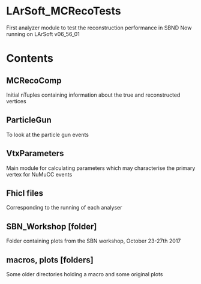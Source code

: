 # LArSoft_MCRecoTests
First analyzer module to test the reconstruction performance in SBND
Now running on LArSoft v06\_56\_01

# Contents
## MCRecoComp
Initial nTuples containing information about the true and reconstructed vertices

## ParticleGun
To look at the particle gun events

## VtxParameters
Main module for calculating parameters which may characterise the primary vertex for NuMuCC events

## Fhicl files
Corresponding to the running of each analyser

## SBN\_Workshop [folder]
Folder containing plots from the SBN workshop, October 23-27th 2017

## macros, plots [folders]
Some older directories holding a macro and some original plots

